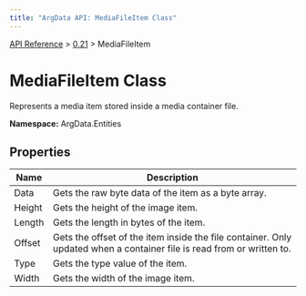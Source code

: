 ```yaml
---
title: "ArgData API: MediaFileItem Class"
---
```


[API Reference](/argdata/api/) &gt; [0.21](/argdata/api/0.21/) &gt; MediaFileItem

# MediaFileItem Class

Represents a media item stored inside a media container file.

**Namespace:** ArgData.Entities

## Properties

<table class="table table-bordered table-striped ">
<thead>
  <tr>
    <th>Name</th>
    <th>Description</th>
  </tr>
</thead>
<tbody>
  <tr>
    <td>Data</td>
    <td>Gets the raw byte data of the item as a byte array.</td>
  </tr>
  <tr>
    <td>Height</td>
    <td>Gets the height of the image item.</td>
  </tr>
  <tr>
    <td>Length</td>
    <td>Gets the length in bytes of the item.</td>
  </tr>
  <tr>
    <td>Offset</td>
    <td>Gets the offset of the item inside the file container. Only updated when a container file is read from or written to.</td>
  </tr>
  <tr>
    <td>Type</td>
    <td>Gets the type value of the item.</td>
  </tr>
  <tr>
    <td>Width</td>
    <td>Gets the width of the image item.</td>
  </tr>
</tbody>
</table>


